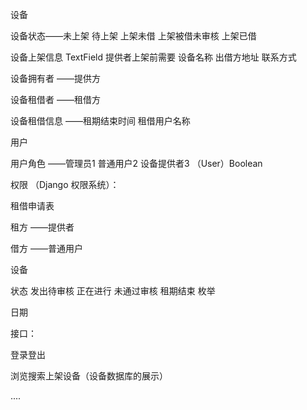 设备

设备状态——未上架   待上架  上架未借 上架被借未审核 上架已借

设备上架信息 TextField  提供者上架前需要  设备名称 出借方地址 联系方式

设备拥有者 ——提供方

设备租借者 ——租借方

设备租借信息 ——租期结束时间 租借用户名称



用户

用户角色 ——管理员1 普通用户2 设备提供者3 （User）Boolean

权限 （Django 权限系统）：



租借申请表

租方 ——提供者

借方 ——普通用户

设备

状态  发出待审核 正在进行 未通过审核 租期结束 	枚举

日期 



接口：

登录登出

浏览搜索上架设备（设备数据库的展示）

....



